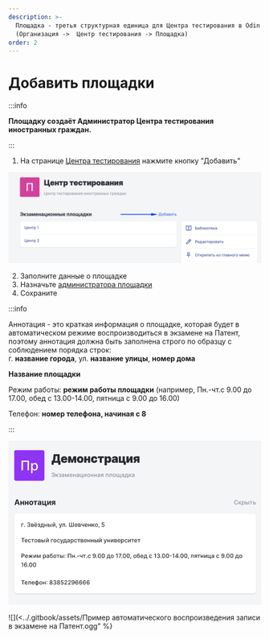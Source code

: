 ```yaml
---
description: >-
  Площадка - третья структурная единица для Центра тестирования в Odin
  (Организация ->  Центр тестирования -> Площадка)
order: 2
---
```


# Добавить площадки

:::info

**Площадку создаёт Администратор  Центра тестирования иностранных граждан.**

:::

1. На странице [Центра тестирования](https://www.odin.study/ru/Division/Info/2924) нажмите кнопку "Добавить"

![](<../.gitbook/assets/image (223).png>)

2. Заполните данные о площадке
3. Назначьте [администратора площадки](registraciya-sotrudnikov-v-odin.md#kak-naznachit-rol)
4. Сохраните

:::info

Аннотация - это краткая информация о площадке, которая будет в автоматическом режиме воспроизводиться в экзамене на Патент, поэтому аннотация должна быть заполнена строго по образцу с соблюдением порядка строк:\
г. **название города**, ул. **название улицы**, **номер дома**

**Название площадки**

Режим работы:  **режим работы площадки** (например, Пн.-чт.с 9.00 до 17.00, обед с 13.00-14.00, пятница с 9.00 до 16.00)

Телефон: **номер телефона, начиная с 8**

:::

![](<../.gitbook/assets/image (302).png> "Пример заполненной аннотации")

![](<../.gitbook/assets/Пример автоматического воспроизведения записи в экзамене на Патент.ogg" %}